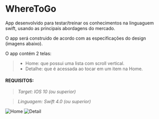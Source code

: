# WhereToGo

App desenvolvido para testar/treinar os conhecimentos na linguaguem swift, usando as principais abordagens do mercado.

O app será construido de acordo com as especificações do design (imagens abaixo).

O app contém 2 telas:
 > - Home: que possui uma lista com scroll vertical.
 > - Detalhe: que é acessada ao tocar em um item na Home.


#### REQUISITOS:
> *Target: IOS 10 (ou superior)*

> *Linguagem: Swift 4.0 (ou superior)*


![Home](https://user-images.githubusercontent.com/6986880/103015473-417dd380-451f-11eb-9900-69e588bafbee.png) ![Detail](https://user-images.githubusercontent.com/6986880/103015544-640fec80-451f-11eb-9587-5f7fa78aae7b.png)
